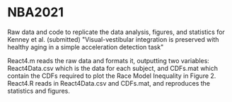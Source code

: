 # NBA2021
Raw data and code to replicate the data analysis, figures, and statistics for Kenney et al. (submitted) "Visual-vestibular integration is preserved with healthy aging in a simple acceleration detection task"

React4.m reads the raw data and formats it, outputting two variables: React4Data.csv which is the data for each subject, and CDFs.mat which contain the CDFs required to plot the Race Model Inequality in Figure 2.
React4.R reads in React4Data.csv and CDFs.mat, and reproduces the statistics and figures.
